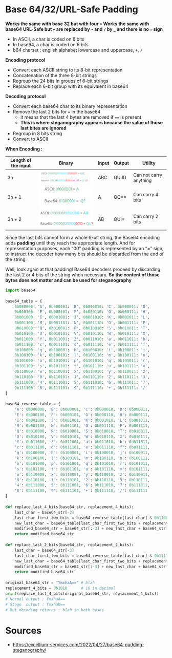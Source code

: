 
# Base 64/32/URL-Safe Padding 

**Works the same with base 32 but with four `=`**
**Works the same with base64 URL-Safe but `+` are replaced by `-` and `/` by `_` and there is no `=` sign**

- In ASCII, a char is coded on 8 bits
- In base64, a char is coded on 6 bits
- b64 charset : english alphabet lowercase and uppercase, `+`, `/`

**Encoding protocol**
- Convert each ASCII string to its 8-bit representation
- Concatenation of the three 8-bit strings
- Regroup the 24 bits in groups of 6-bit strings
- Replace each 6-bit group with its equivalent in base64

**Decoding protocol**
- Convert each base64 char to its binary representation
- Remove the last 2 bits for `=` in the base64
	- it means that the last 4 bytes are removed if `==` is present
	- **This is where steganography appears because the value of those last bites are ignored**
- Regroup in 8 bits string
- Convert to ASCII

**When Encoding :**

| Length of the input | Binary                                             | Input | Output | Utility                |
| ------------------- | -------------------------------------------------- | ----- | ------ | ---------------------- |
| 3n                  | ![](../images/Pasted%20image%2020240623135927.png) | ABC   | QUJD   | Can not carry anything |
| 3n + 1              | ![](../images/Pasted%20image%2020240623135654.png) | A     | QQ==   | Can carry 4 bits       |
| 3n + 2              | ![](../images/Pasted%20image%2020240623135716.png) | AB    | QUI=   | Can carry 2 bits       |
Since the last bits cannot form a whole 6-bit string, the Base64 encoding adds **padding** until they reach the appropriate length. And for representation purposes, each “00” padding is represented by an “=” sign, to instruct the decoder how many bits should be discarded from the end of the string.

Well, look again at that padding! Base64 decoders proceed by discarding the last 2 or 4 bits of the string when necessary. **So the content of those bytes does not matter and can be used for steganography**


```python
import base64

base64_table = {
    0b000000: 'A', 0b000001: 'B', 0b000010: 'C', 0b000011: 'D',
    0b000100: 'E', 0b000101: 'F', 0b000110: 'G', 0b000111: 'H',
    0b001000: 'I', 0b001001: 'J', 0b001010: 'K', 0b001011: 'L',
    0b001100: 'M', 0b001101: 'N', 0b001110: 'O', 0b001111: 'P',
    0b010000: 'Q', 0b010001: 'R', 0b010010: 'S', 0b010011: 'T',
    0b010100: 'U', 0b010101: 'V', 0b010110: 'W', 0b010111: 'X',
    0b011000: 'Y', 0b011001: 'Z', 0b011010: 'a', 0b011011: 'b',
    0b011100: 'c', 0b011101: 'd', 0b011110: 'e', 0b011111: 'f',
    0b100000: 'g', 0b100001: 'h', 0b100010: 'i', 0b100011: 'j',
    0b100100: 'k', 0b100101: 'l', 0b100110: 'm', 0b100111: 'n',
    0b101000: 'o', 0b101001: 'p', 0b101010: 'q', 0b101011: 'r',
    0b101100: 's', 0b101101: 't', 0b101110: 'u', 0b101111: 'v',
    0b110000: 'w', 0b110001: 'x', 0b110010: 'y', 0b110011: 'z',
    0b110100: '0', 0b110101: '1', 0b110110: '2', 0b110111: '3',
    0b111000: '4', 0b111001: '5', 0b111010: '6', 0b111011: '7',
    0b111100: '8', 0b111101: '9', 0b111110: '+', 0b111111: '/'
}

base64_reverse_table = {
    'A': 0b000000, 'B': 0b000001, 'C': 0b000010, 'D': 0b000011,
    'E': 0b000100, 'F': 0b000101, 'G': 0b000110, 'H': 0b000111,
    'I': 0b001000, 'J': 0b001001, 'K': 0b001010, 'L': 0b001011,
    'M': 0b001100, 'N': 0b001101, 'O': 0b001110, 'P': 0b001111,
    'Q': 0b010000, 'R': 0b010001, 'S': 0b010010, 'T': 0b010011,
    'U': 0b010100, 'V': 0b010101, 'W': 0b010110, 'X': 0b010111,
    'Y': 0b011000, 'Z': 0b011001, 'a': 0b011010, 'b': 0b011011,
    'c': 0b011100, 'd': 0b011101, 'e': 0b011110, 'f': 0b011111,
    'g': 0b100000, 'h': 0b100001, 'i': 0b100010, 'j': 0b100011,
    'k': 0b100100, 'l': 0b100101, 'm': 0b100110, 'n': 0b100111,
    'o': 0b101000, 'p': 0b101001, 'q': 0b101010, 'r': 0b101011,
    's': 0b101100, 't': 0b101101, 'u': 0b101110, 'v': 0b101111,
    'w': 0b110000, 'x': 0b110001, 'y': 0b110010, 'z': 0b110011,
    '0': 0b110100, '1': 0b110101, '2': 0b110110, '3': 0b110111,
    '4': 0b111000, '5': 0b111001, '6': 0b111010, '7': 0b111011,
    '8': 0b111100, '9': 0b111101, '+': 0b111110, '/': 0b111111
}

def replace_last_4_bits(base64_str, replacement_4_bits):
    last_char = base64_str[-3]
    last_char_first_two_bits = base64_reverse_table[last_char] & 0b110000
    new_last_char = base64_table[last_char_first_two_bits + replacement_4_bits]
    modified_base64_str = base64_str[:-3] + new_last_char + base64_str[-2:]
    return modified_base64_str

def replace_last_2_bits(base64_str, replacement_2_bits):
    last_char = base64_str[-3]
    last_char_first_two_bits = base64_reverse_table[last_char] & 0b111100
    new_last_char = base64_table[last_char_first_two_bits + replacement_2_bits]
    modified_base64_str = base64_str[:-3] + new_last_char + base64_str[-2:]
    return modified_base64_str

original_base64_str = "YmxhaA==" # blah
replacement_4_bits = 0b1010      # 10 in decimal
print(replace_last_4_bits(original_base64_str, replacement_4_bits))
# Normal output : YmxhaA==
# Stego  output : YmxhaK==
# But decoding returns : blah in both cases
```


# Sources

- https://excellium-services.com/2022/04/27/base64-padding-steganography/